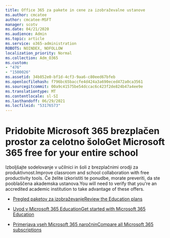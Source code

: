 ```yaml
---
title: Office 365 za pakete in cene za izobraževalne ustanove
ms.author: cmcatee
author: cmcatee-MSFT
manager: scotv
ms.date: 04/21/2020
ms.audience: Admin
ms.topic: article
ms.service: o365-administration
ROBOTS: NOINDEX, NOFOLLOW
localization_priority: Normal
ms.collection: Adm_O365
ms.custom:
- "476"
- "1500026"
ms.assetid: 34b852e0-bf1d-4cf3-9aa6-c80eed67bfeb
ms.openlocfilehash: f796bc65baccfe4d424a3a690eced472a0ca3561
ms.sourcegitcommit: 00a9c41575be54dccac6c423f2de824b47a4ee9e
ms.translationtype: MT
ms.contentlocale: sl-SI
ms.lasthandoff: 06/29/2021
ms.locfileid: "53176573"
---
```

# <a name="get-microsoft-365-free-for-your-entire-school"></a><span data-ttu-id="f1724-102">Pridobite Microsoft 365 brezplačen prostor za celotno šolo</span><span class="sxs-lookup"><span data-stu-id="f1724-102">Get Microsoft 365 free for your entire school</span></span>

<span data-ttu-id="f1724-103">Izboljšajte sodelovanje v učilnici in šoli z brezplačnimi orodji za produktivnost.</span><span class="sxs-lookup"><span data-stu-id="f1724-103">Improve classroom and school collaboration with free productivity tools.</span></span> <span data-ttu-id="f1724-104">Če želite izkoristiti te ponudbe, morate preveriti, da ste pooblaščena akademska ustanova.</span><span class="sxs-lookup"><span data-stu-id="f1724-104">You will need to verify that you're an accredited academic institution to take advantage of these offers.</span></span>
  
- [<span data-ttu-id="f1724-105">Pregled paketov za izobraževanje</span><span class="sxs-lookup"><span data-stu-id="f1724-105">Review the Education plans</span></span>](https://products.office.com/academic/compare-office-365-education-plans)

- [<span data-ttu-id="f1724-106">Uvod v Microsoft 365 Education</span><span class="sxs-lookup"><span data-stu-id="f1724-106">Get started with Microsoft 365 Education</span></span>](https://support.office.com/article/get-started-with-office-365-education-ab02abe5-a1ee-458c-b749-5b44416ccf14?wt.mc_id=o365_portal_mmaven&ui=en-US&rs=en-US&ad=US)

- [<span data-ttu-id="f1724-107">Primerjava vseh Microsoft 365 naročnin</span><span class="sxs-lookup"><span data-stu-id="f1724-107">Compare all Microsoft 365 subscriptions</span></span>](https://products.office.com/business/compare-more-office-365-for-business-plans)